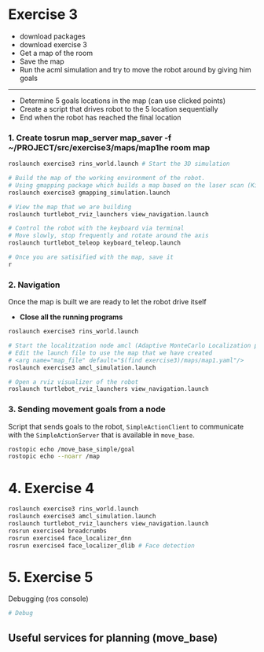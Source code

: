 # Exercise 3
- download packages
- download exercise 3
- Get a map of the room
- Save the map
- Run the acml simulation and try to move the robot around by giving him goals

---

- Determine 5 goals locations in the map (can use clicked points)
- Create a script that drives robot to the 5 location sequentially
- End when the robot has reached the final location

### 1. Create tosrun map_server map_saver -f ~/PROJECT/src/exercise3/maps/map1he room map 

```bash
roslaunch exercise3 rins_world.launch # Start the 3D simulation

# Build the map of the working environment of the robot.
# Using gmapping package which builds a map based on the laser scan (Kinect)
roslaunch exercise3 gmapping_simulation.launch

# View the map that we are building
roslaunch turtlebot_rviz_launchers view_navigation.launch

# Control the robot with the keyboard via terminal
# Move slowly, stop frequently and rotate around the axis
roslaunch turtlebot_teleop keyboard_teleop.launch

# Once you are satisified with the map, save it
r
```

### 2. Navigation
Once the map is built we are ready to let the robot drive itself
- **Close all the running programs**

```bash
roslaunch exercise3 rins_world.launch

# Start the localitzation node amcl (Adaptive MonteCarlo Localization pkg)
# Edit the launch file to use the map that we have created
# <arg name="map_file" default="$(find exercise3)/maps/map1.yaml"/>
roslaunch exercise3 amcl_simulation.launch

# Open a rviz visualizer of the robot
roslaunch turtlebot_rviz_launchers view_navigation.launch
```

### 3. Sending movement goals from a node
Script that sends goals to the robot, `SimpleActionClient` to communicate with the `SimpleActionServer` that is available in `move_base`.

```bash
rostopic echo /move_base_simple/goal
rostopic echo --noarr /map
```



# 4. Exercise 4

```bash
roslaunch exercise3 rins_world.launch
roslaunch exercise3 amcl_simulation.launch
roslaunch turtlebot_rviz_launchers view_navigation.launch
rosrun exercise4 breadcrumbs
rosrun exercise4 face_localizer_dnn
rosrun exercise4 face_localizer_dlib # Face detection
```


# 5. Exercise 5

Debugging (ros console)

```bash
# Debug
```

Useful services for planning (move_base)
- 


